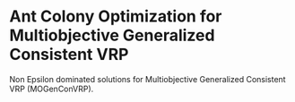 # Ant Colony Optimization for Multiobjective Generalized Consistent VRP

Non Epsilon dominated solutions for Multiobjective Generalized Consistent VRP (MOGenConVRP).

